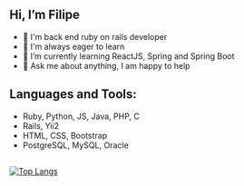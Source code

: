 ## Hi, I’m Filipe

- :gem: I'm back end ruby on rails developer
- 🔭 I'm always eager to learn
- 🌱 I’m currently learning ReactJS, Spring and Spring Boot
- 💬 Ask me about anything, I am happy to help

## Languages and Tools:

* Ruby, Python, JS, Java, PHP, C
* Rails, Yii2
* HTML, CSS, Bootstrap
* PostgreSQL, MySQL, Oracle
 
##

[![Top Langs](https://github-readme-stats.vercel.app/api/top-langs/?username=filipebeserramaia&theme=dark&layout=compact)](https://github.com/anuraghazra/github-readme-stats)
